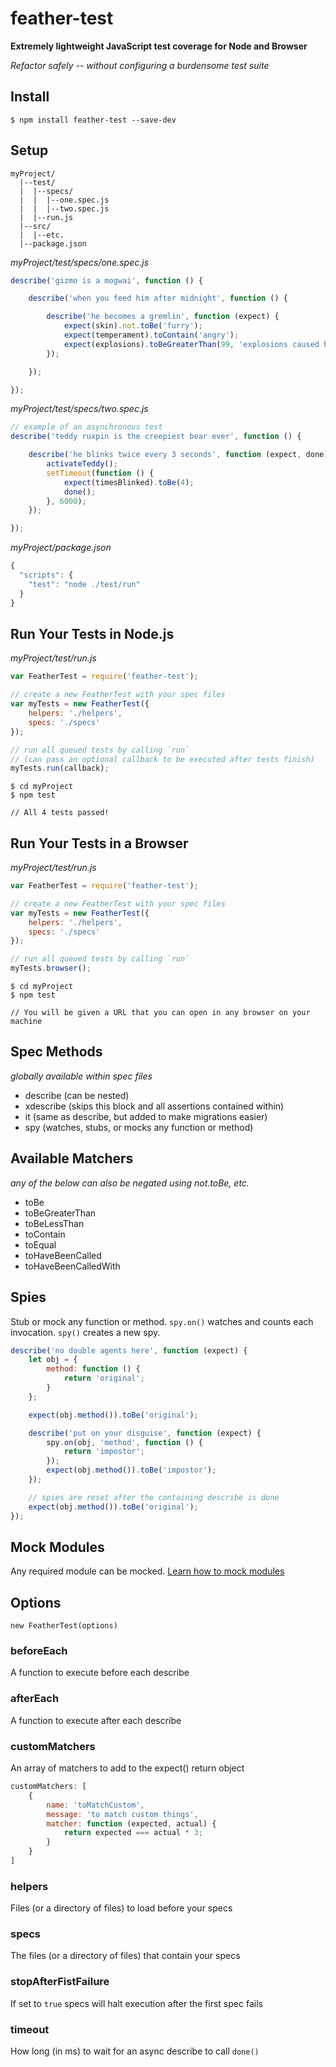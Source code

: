# feather-test

**Extremely lightweight JavaScript test coverage for Node and Browser**

*Refactor safely -- without configuring a burdensome test suite*

## Install
```
$ npm install feather-test --save-dev
```

## Setup
```
myProject/
  |--test/
  |  |--specs/
  |  |  |--one.spec.js
  |  |  |--two.spec.js
  |  |--run.js
  |--src/
  |  |--etc.
  |--package.json
```

*myProject/test/specs/one.spec.js*
```js
describe('gizmo is a mogwai', function () {

    describe('when you feed him after midnight', function () {

        describe('he becomes a gremlin', function (expect) {
            expect(skin).not.toBe('furry');
            expect(temperament).toContain('angry');
            expect(explosions).toBeGreaterThan(99, 'explosions caused by gremlins');
        });

    });

});
```

*myProject/test/specs/two.spec.js*
```js
// example of an asynchronous test
describe('teddy ruxpin is the creepiest bear ever', function () {

    describe('he blinks twice every 3 seconds', function (expect, done) {
        activateTeddy();
        setTimeout(function () {
            expect(timesBlinked).toBe(4);
            done();
        }, 6000);
    });

});
```

*myProject/package.json*
```js
{
  "scripts": {
    "test": "node ./test/run"    
  }
}
```

## Run Your Tests in Node.js
*myProject/test/run.js*
```js
var FeatherTest = require('feather-test');

// create a new FeatherTest with your spec files
var myTests = new FeatherTest({
    helpers: './helpers',
    specs: './specs'
});

// run all queued tests by calling `run`
// (can pass an optional callback to be executed after tests finish)
myTests.run(callback);
```

```
$ cd myProject
$ npm test

// All 4 tests passed!
```

## Run Your Tests in a Browser
*myProject/test/run.js*
```js
var FeatherTest = require('feather-test');

// create a new FeatherTest with your spec files
var myTests = new FeatherTest({
    helpers: './helpers',
    specs: './specs'
});

// run all queued tests by calling `run`
myTests.browser();
```

```
$ cd myProject
$ npm test

// You will be given a URL that you can open in any browser on your machine
```

## Spec Methods
*globally available within spec files*

- describe (can be nested)
- xdescribe (skips this block and all assertions contained within)
- it (same as describe, but added to make migrations easier)
- spy (watches, stubs, or mocks any function or method)

## Available Matchers
*any of the below can also be negated using not.toBe, etc.*

- toBe
- toBeGreaterThan
- toBeLessThan
- toContain
- toEqual
- toHaveBeenCalled
- toHaveBeenCalledWith

## Spies
Stub or mock any function or method. `spy.on()` watches and counts each invocation. `spy()` creates a new spy.
```js
describe('no double agents here', function (expect) {
    let obj = {
        method: function () {
            return 'original';
        }
    };

    expect(obj.method()).toBe('original');

    describe('put on your disguise', function (expect) {
        spy.on(obj, 'method', function () {
            return 'impostor';
        });
        expect(obj.method()).toBe('impostor');
    });

    // spies are reset after the containing describe is done
    expect(obj.method()).toBe('original');
});
```

## Mock Modules
Any required module can be mocked. [Learn how to mock modules](https://github.com/seebigs/feather-test/wiki/How-to-mock-modules)

## Options
`new FeatherTest(options)`

### beforeEach
A function to execute before each describe

### afterEach
A function to execute after each describe

### customMatchers
An array of matchers to add to the expect() return object
```js
customMatchers: [
    {
        name: 'toMatchCustom',
        message: 'to match custom things',
        matcher: function (expected, actual) {
            return expected === actual * 3;
        }
    }
]
```

### helpers
Files (or a directory of files) to load before your specs

### specs
The files (or a directory of files) that contain your specs

### stopAfterFistFailure
If set to `true` specs will halt execution after the first spec fails

### timeout
How long (in ms) to wait for an async describe to call `done()`
